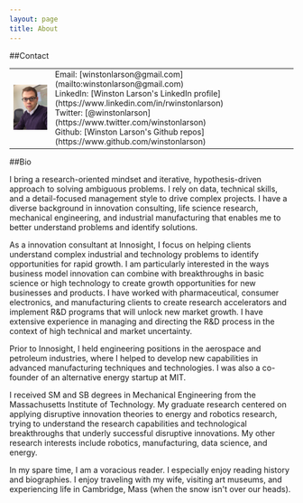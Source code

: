 ```yaml
---
layout: page
title: About
---
```


##Contact
<table><tr>
<td><img src="/images/about-img-pic.png" alt="Profile pic" width="150"></td>
<td>Email: [winstonlarson@gmail.com](mailto:winstonlarson@gmail.com) <br>
LinkedIn: [Winston Larson's LinkedIn profile](https://www.linkedin.com/in/rwinstonlarson) <br>
Twitter: [@winstonlarson](https://www.twitter.com/winstonlarson) <br>
Github: [Winston Larson's Github repos](https://www.github.com/winstonlarson)
</td></tr></table>

##Bio

I bring a research-oriented mindset and iterative, hypothesis-driven approach to solving ambiguous problems. I rely on data, technical skills, and a detail-focused management style to drive complex projects. I have a diverse background in innovation consulting, life science research, mechanical engineering, and industrial manufacturing that enables me to better understand problems and identify solutions.

As a innovation consultant at Innosight, I focus on helping clients understand complex industrial and technology problems to identify opportunities for rapid growth. I am particularly interested in the ways business model innovation can combine with breakthroughs in basic science or high technology to create growth opportunities for new businesses and products. I have worked with pharmaceutical, consumer electronics, and manufacturing clients to create research accelerators and implement R&D programs that will unlock new market growth. I have extensive experience in managing and directing the R&D process in the context of high technical and market uncertainty.

Prior to Innosight, I held engineering positions in the aerospace and petroleum industries, where I helped to develop new capabilities in advanced manufacturing techniques and technologies. I was also a co-founder of an alternative energy startup at MIT.

I received SM and SB degrees in Mechanical Engineering from the Massachusetts Institute of Technology. My graduate research centered on applying disruptive innovation theories to energy and robotics research, trying to understand the research capabilities and technological breakthroughs that underly successful disruptive innovations. My other research interests include robotics, manufacturing, data science, and energy.

In my spare time, I am a voracious reader. I especially enjoy reading history and biographies. I enjoy traveling with my wife, visiting art museums, and experiencing life in Cambridge, Mass (when the snow isn't over our heads).
